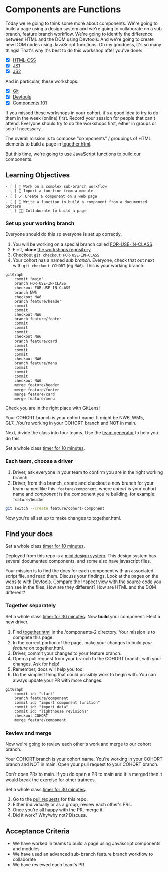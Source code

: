 # Components are Functions

Today we're going to think some more about components. We're going to build a page using a design system and we're going to collaborate on a sub branch, feature branch workflow. We're going to identify the difference between HTML and the DOM using Devtools. And we're going to create new DOM nodes using JavaScript functions. Oh my goodness, it's so many things! That's why it's best to do this workshop after you've done:

- [x] [HTML-CSS](https://curriculum.codeyourfuture.io/html-css/)
- [x] [JS1](https://curriculum.codeyourfuture.io/js1/)
- [x] [JS2](https://curriculum.codeyourfuture.io/js2/)

And in particular, these workshops:

- [x] [Git](https://curriculum.codeyourfuture.io/induction/sprints/1/day-plan/#git-workshop)
- [x] [Devtools](https://curriculum.codeyourfuture.io/html-css/sprints/1/day-plan/#devtools-workshop)
- [x] [Components 101](https://curriculum.codeyourfuture.io/html-css/sprints/4/day-plan/#components-workshop)

If you missed these workshops in your cohort, it's a good idea to try to do them in the week (online) first. Record your session for people that can't attend. Everyone should try to do the workshops first, either in groups or solo if necessary.

The overall mission is to compose "components" / groupings of HTML elements to build a page in [together.html](https://cyf-workshops.netlify.app/components-2/together.html).

But this time, we're going to use JavaScript functions to build our components.

## Learning Objectives

```objectives
- [ ] 🤩 Work on a complex sub-branch workflow
- [ ] 🚢 Import a function from a module
- [ ] 🪄 Create a component on a web page
- [ ] 📖 Write a function to build a component from a documented pattern
- [ ] 👪🏿 Collaborate to build a page
```

<!--{{<note type="activity" title="Set up your working branch 15m">}}-->

### Set up your working branch

Everyone should do this so everyone is set up correctly.

1. You will be working on a special branch called [FOR-USE-IN-CLASS](https://github.com/CodeYourFuture/CYF-Workshops/tree/FOR-USE-IN-CLASS).
1. First, **clone** [the workshops repository](https://github.com/CodeYourFuture/CYF-Workshops/)
1. Checkout `git checkout FOR-USE-IN-CLASS`
1. Your cohort has a named _sub branch_. Everyone, check that out next with `git checkout COHORT` (eg `NW6`). This is your working branch:

```mermaid
gitGraph
    commit "main"
    branch FOR-USE-IN-CLASS
    checkout FOR-USE-IN-CLASS
    branch NW6
    checkout NW6
    branch feature/header
    commit
    commit
    checkout NW6
    branch feature/footer
    commit
    commit
    commit
    checkout NW6
    branch feature/card
    commit
    commit
    commit
    checkout NW6
    branch feature/menu
    commit
    commit
    commit
    checkout NW6
    merge feature/header
    merge feature/footer
    merge feature/card
    merge feature/menu
```

Check you are in the right place with GitLens!

<!--{{</note>}}-->

<!--{{<note type="tip" title="Your working branch is your cohort name">}}-->

Your COHORT branch is your cohort name. It might be NW6, WM5, GL7...You're working in your COHORT branch and NOT in main.

<!--{{</note>}}-->

Next, divide the class into four teams. Use the [team generator](teams.html) to help you do this.

Set a whole class [timer for 10 minutes](https://www.google.com/search?q=10+minute+time).

### Each team, choose a driver

1. Driver, ask everyone in your team to confirm you are in the right working branch.
1. Driver, from this branch, create and checkout a new branch for your team named like this: `feature/component`, where _cohort_ is your cohort name and _component_ is the component you're building, for example: `feature/header`

```bash
git switch --create feature/cohort-component
```

Now you're all set up to make changes to together.html.

<!--{{</note>}}-->

<!--{{<note type="activity" title="Find your docs 10m">}}-->

## Find your docs

Set a whole class [timer for 10 minutes](https://www.google.com/search?q=10+minute+time).

Deployed from this repo is a [mini design system](https://cyf-workshops.netlify.app/components-2). This design system has several documented components, and some also have javascript files.

Your mission is to find the docs for each component with an associated script file, and read them. Discuss your findings. Look at the pages on the website with Devtools. Compare the Inspect view with the source code you can see in the files. How are they different? How are HTML and the DOM different?

<!--{{</note>}}-->

<!--{{<note type="activity" title="Parallel Development 30m">}}-->

### Together separately

Set a whole class [timer for 30 minutes](https://www.google.com/search?q=30+minute+time).
Now **build** your component. Elect a new driver.

1. Find [together.html](together.html) in the /components-2 directory. Your mission is to complete this page.
1. In the correct portion of the page, make your changes to build _your feature_ on together.html.
1. Driver, commit your changes to your feature branch.
1. Open a pull request from your branch to the COHORT branch, with your changes. Ask for help!
1. Remember, docs will help you too.
1. Do the simplest thing that could possibly work to begin with. You can always update your PR with more changes.

```mermaid
gitGraph
    commit id: "start"
    branch feature/component
    commit id: "import component function"
    commit id: "import data"
    commit id: "lighthouse revisions"
    checkout COHORT
    merge feature/component
```

<!--{{</note>}}-->

### Review and merge

Now we're going to review each other's work and merge to our cohort branch.

<!--{{<note type="warning" title="Your working branch is your cohort name">}}-->

Your COHORT branch is your cohort name. You're working in your COHORT branch and NOT in main. Open your pull request to your COHORT branch.

Don't open PRs to main. If you do open a PR to main and it is merged then it would break the exercise for other trainees.

<!--{{</note>}}-->

Set a whole class [timer for 30 minutes](https://www.google.com/search?q=30+minute+time).

<!--{{<note type="activity" title="Review 30m">}}-->

1. Go to the [pull requests](https://github.com/CodeYourFuture/CYF-Workshops/pulls) for this repo.
1. Either individually or as a group, review each other's PRs.
1. Once you're all happy with the PR, merge it.
1. Did it work? Why/why not? Discuss.

<!--{{</note>}}-->

## Acceptance Criteria

- We have worked in teams to build a page using Javascript components and modules
- We have used an advanced sub-branch feature branch workflow to collaborate
- We have reviewed each team's PR
